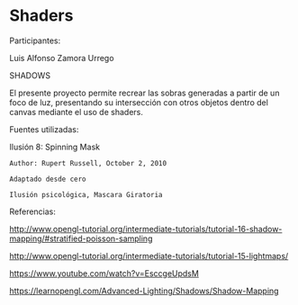 # Shaders


Participantes:

Luis Alfonso Zamora Urrego


SHADOWS

El presente proyecto permite recrear las sobras generadas a partir de un foco de luz, presentando su intersección con otros objetos dentro del canvas mediante el uso de shaders.


Fuentes utilizadas:

Ilusión 8: Spinning Mask
    
    Author: Rupert Russell, October 2, 2010
    
    Adaptado desde cero 
    
    Ilusión psicológica, Mascara Giratoria
 
 
Referencias:

http://www.opengl-tutorial.org/intermediate-tutorials/tutorial-16-shadow-mapping/#stratified-poisson-sampling

http://www.opengl-tutorial.org/intermediate-tutorials/tutorial-15-lightmaps/

https://www.youtube.com/watch?v=EsccgeUpdsM

https://learnopengl.com/Advanced-Lighting/Shadows/Shadow-Mapping
